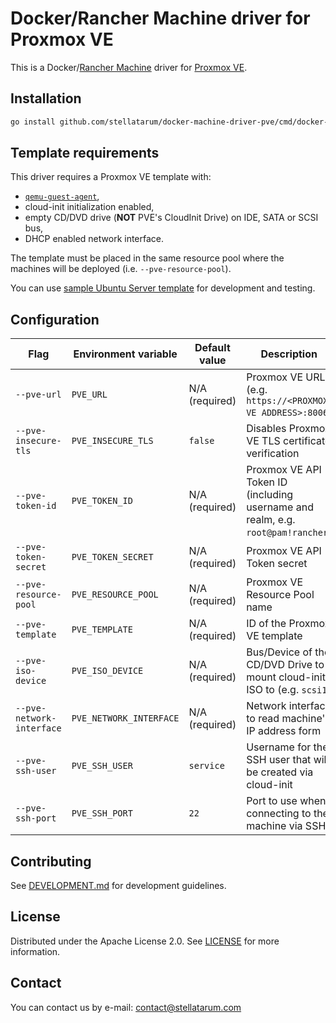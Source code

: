 # Docker/Rancher Machine driver for Proxmox VE

This is a Docker/[Rancher Machine](https://github.com/rancher/machine) driver for [Proxmox VE](https://www.proxmox.com/en/proxmox-virtual-environment/overview).

## Installation

```sh
go install github.com/stellatarum/docker-machine-driver-pve/cmd/docker-machine-driver-pve
```

## Template requirements

This driver requires a Proxmox VE template with:

* [`qemu-guest-agent`](https://pve.proxmox.com/wiki/Qemu-guest-agent),
* cloud-init initialization enabled,
* empty CD/DVD drive (**NOT** PVE's CloudInit Drive) on IDE, SATA or SCSI bus,
* DHCP enabled network interface.

The template must be placed in the same resource pool where the machines will be deployed (i.e. `--pve-resource-pool`).

You can use [sample Ubuntu Server template](deploy/templates/ubuntu-server) for development and testing.

## Configuration

| Flag                      | Environment variable    | Default value                      | Description                                                                     |
| ------------------------- | ----------------------- | ---------------------------------- | ------------------------------------------------------------------------------- |
| `--pve-url`               | `PVE_URL`               | N/A (required)                     | Proxmox VE URL (e.g. `https://<PROXMOX VE ADDRESS>:8006`)                       |
| `--pve-insecure-tls`      | `PVE_INSECURE_TLS`      | `false`                            | Disables Proxmox VE TLS certificate verification                                |
| `--pve-token-id`          | `PVE_TOKEN_ID`          | N/A (required)                     | Proxmox VE API Token ID (including username and realm, e.g. `root@pam!rancher`) |
| `--pve-token-secret`      | `PVE_TOKEN_SECRET`      | N/A (required)                     | Proxmox VE API Token secret                                                     |
| `--pve-resource-pool`     | `PVE_RESOURCE_POOL`     | N/A (required)                     | Proxmox VE Resource Pool name                                                   |
| `--pve-template`          | `PVE_TEMPLATE`          | N/A (required)                     | ID of the Proxmox VE template                                                   |
| `--pve-iso-device`        | `PVE_ISO_DEVICE`        | N/A (required)                     | Bus/Device of the CD/DVD Drive to mount cloud-init ISO to (e.g. `scsi1`)        |
| `--pve-network-interface` | `PVE_NETWORK_INTERFACE` | N/A (required)                     | Network interface to read machine's IP address form                             |
| `--pve-ssh-user`          | `PVE_SSH_USER`          | `service`                          | Username for the SSH user that will be created via cloud-init                   |
| `--pve-ssh-port`          | `PVE_SSH_PORT`          | `22`                               | Port to use when connecting to the machine via SSH                              |

## Contributing

See [DEVELOPMENT.md](./docs/DEVELOPMENT.md) for development guidelines.

## License

Distributed under the Apache License 2.0. See [LICENSE](./LICENSE) for more information.

## Contact

You can contact us by e-mail: [contact@stellatarum.com](mailto:contact@stellatarum.com)
